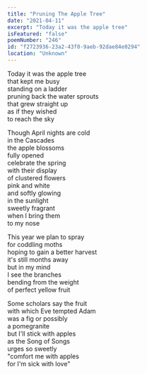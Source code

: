 ```yaml
---
title: "Pruning The Apple Tree"
date: "2021-04-11"
excerpt: "Today it was the apple tree"
isFeatured: "false"
poemNumber: "246"
id: "f2723936-23a2-43f0-9aeb-92dae84e0294"
location: "Unknown"
---
```


Today it was the apple tree  
that kept me busy  
standing on a ladder  
pruning back the water sprouts  
that grew straight up  
as if they wished  
to reach the sky

Though April nights are cold  
in the Cascades  
the apple blossoms  
fully opened  
celebrate the spring  
with their display  
of clustered flowers  
pink and white  
and softly glowing  
in the sunlight  
sweetly fragrant  
when I bring them  
to my nose

This year we plan to spray  
for coddling moths  
hoping to gain a better harvest  
it's still months away  
but in my mind  
I see the branches  
bending from the weight  
of perfect yellow fruit

Some scholars say the fruit  
with which Eve tempted Adam  
was a fig or possibly  
a pomegranite  
but I'll stick with apples  
as the Song of Songs  
urges so sweetly  
"comfort me with apples  
for I'm sick with love"

